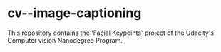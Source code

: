 # cv--image-captioning
This repository contains the 'Facial Keypoints' project of the Udacity's Computer vision Nanodegree Program.
